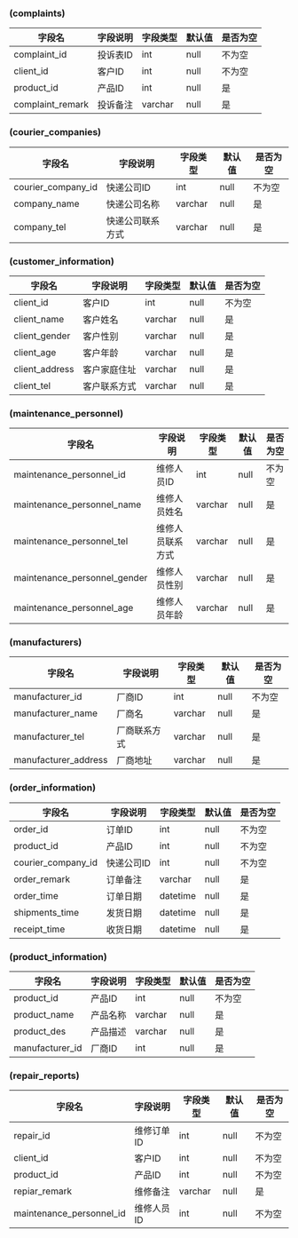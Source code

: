 ### (complaints)
| 字段名 | 字段说明 | 字段类型 | 默认值 | 是否为空 |
|------ |------ |------ |------ |------ |
|complaint_id |投诉表ID |int |null |不为空 |
|client_id |客户ID |int |null |不为空 |
|product_id |产品ID |int |null |是 |
|complaint_remark |投诉备注 |varchar |null |是 |

### (courier_companies)
| 字段名 | 字段说明 | 字段类型 | 默认值 | 是否为空 |
|------ |------ |------ |------ |------ |
|courier_company_id |快递公司ID |int |null |不为空 |
|company_name |快递公司名称 |varchar |null |是 |
|company_tel |快递公司联系方式 |varchar |null |是 |

### (customer_information)
| 字段名 | 字段说明 | 字段类型 | 默认值 | 是否为空 |
|------ |------ |------ |------ |------ |
|client_id |客户ID |int |null |不为空 |
|client_name |客户姓名 |varchar |null |是 |
|client_gender |客户性别 |varchar |null |是 |
|client_age |客户年龄 |varchar |null |是 |
|client_address |客户家庭住址 |varchar |null |是 |
|client_tel |客户联系方式 |varchar |null |是 |

### (maintenance_personnel)
| 字段名 | 字段说明 | 字段类型 | 默认值 | 是否为空 |
|------ |------ |------ |------ |------ |
|maintenance_personnel_id |维修人员ID |int |null |不为空 |
|maintenance_personnel_name |维修人员姓名 |varchar |null |是 |
|maintenance_personnel_tel |维修人员联系方式 |varchar |null |是 |
|maintenance_personnel_gender |维修人员性别 |varchar |null |是 |
|maintenance_personnel_age |维修人员年龄 |varchar |null |是 |

### (manufacturers)
| 字段名 | 字段说明 | 字段类型 | 默认值 | 是否为空 |
|------ |------ |------ |------ |------ |
|manufacturer_id |厂商ID |int |null |不为空 |
|manufacturer_name |厂商名 |varchar |null |是 |
|manufacturer_tel |厂商联系方式 |varchar |null |是 |
|manufacturer_address |厂商地址 |varchar |null |是 |

### (order_information)
| 字段名 | 字段说明 | 字段类型 | 默认值 | 是否为空 |
|------ |------ |------ |------ |------ |
|order_id |订单ID |int |null |不为空 |
|product_id |产品ID |int |null |不为空 |
|courier_company_id |快递公司ID |int |null |不为空 |
|order_remark |订单备注 |varchar |null |是 |
|order_time |订单日期 |datetime |null |是 |
|shipments_time |发货日期 |datetime |null |是 |
|receipt_time |收货日期 |datetime |null |是 |

### (product_information)
| 字段名 | 字段说明 | 字段类型 | 默认值 | 是否为空 |
|------ |------ |------ |------ |------ |
|product_id |产品ID |int |null |不为空 |
|product_name |产品名称 |varchar |null |是 |
|product_des |产品描述 |varchar |null |是 |
|manufacturer_id |厂商ID |int |null |是 |

### (repair_reports)
| 字段名 | 字段说明 | 字段类型 | 默认值 | 是否为空 |
|------ |------ |------ |------ |------ |
|repair_id |维修订单ID |int |null |不为空 |
|client_id |客户ID |int |null |不为空 |
|product_id |产品ID |int |null |不为空 |
|repiar_remark |维修备注 |varchar |null |是 |
|maintenance_personnel_id |维修人员ID |int |null |不为空 |

